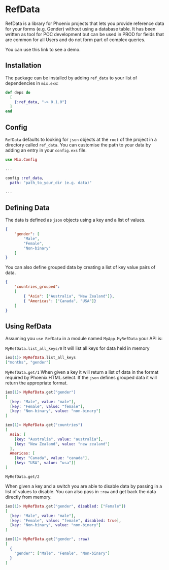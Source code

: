 # RefData

RefData is a library for Phoenix projects that lets you provide reference data 
for your forms (e.g. Gender) without using a database table. It has been written 
as tool for POC development but can be used in PROD for fields that are common 
for all Users and do not form part of complex queries.

You can use this link to see a demo.


## Installation

The package can be installed by adding `ref_data` to your list of dependencies in 
`mix.exs`:

```elixir
def deps do
  [
    {:ref_data, "~> 0.1.0"}
  ]
end
```

## Config

`RefData` defaults to looking for `json` objects at the `root` of the project in a 
directory called `ref_data`. You can customise the path to your data by adding an entry
in your `config.exs` file.

```elixir
use Mix.Config

...

config :ref_data,
  path: "path_to_your_dir (e.g. data)"

...

```


## Defining Data

The data is defined as `json` objects using a key and a list of values.

```json
{
    "gender": [
        "Male",
        "Female",
        "Non-binary"
    ]
}
```

You can also define grouped data by creating a list of key value pairs of data.

```json
{
    "countries_grouped": 
    [
        { "Asia": ["Australia", "New Zealand"]},
        { "Americas": ["Canada", "USA"]}
    ]
}
```

## Using RefData

Assuming you `use RefData` in a module named `MyApp.MyRefData` your API is:


`MyRefData.list_all_keys/0`
It will list all keys for data held in memory

```elixir
iex(1)> MyRefData.list_all_keys
["months", "gender"]
```


`MyRefData.get/1`
When given a key it will return a list of data in the format required by Phoenix.HTML.select. If the 
`json` defines grouped data it will return the appropriate format.

```elixir
iex(1)> MyRefData.get("gender")
[
  [key: "Male", value: "male"],
  [key: "Female", value: "female"],
  [key: "Non-binary", value: "non-binary"]
]
```

```elixir
iex(1)> MyRefData.get("countries")
[
  Asia: [
    [key: "Australia", value: "australia"],
    [key: "New Zealand", value: "new zealand"]
  ],
  Americas: [
    [key: "Canada", value: "canada"], 
    [key: "USA", value: "usa"]]
]
```

`MyRefData.get/2`
        
When given a key and a switch you are able to disable data by passing in a list of
values to disable. You can also pass in `:raw` and get back the data directly from
memory.

```elixir
iex(1)> MyRefData.get("gender", disabled: ["Female"])
[
  [key: "Male", value: "male"],
  [key: "Female", value: "female", disabled: true],
  [key: "Non-binary", value: "non-binary"]
]
```

```elixir
iex(1)> MyRefData.get("gender", :raw)
[
  {
    "gender": ["Male", "Female", "Non-binary"]
  }
]
```

